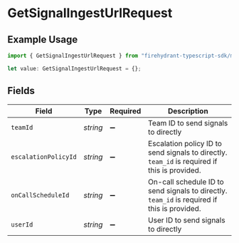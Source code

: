 # GetSignalIngestUrlRequest

## Example Usage

```typescript
import { GetSignalIngestUrlRequest } from "firehydrant-typescript-sdk/models/operations";

let value: GetSignalIngestUrlRequest = {};
```

## Fields

| Field                                                                                        | Type                                                                                         | Required                                                                                     | Description                                                                                  |
| -------------------------------------------------------------------------------------------- | -------------------------------------------------------------------------------------------- | -------------------------------------------------------------------------------------------- | -------------------------------------------------------------------------------------------- |
| `teamId`                                                                                     | *string*                                                                                     | :heavy_minus_sign:                                                                           | Team ID to send signals to directly                                                          |
| `escalationPolicyId`                                                                         | *string*                                                                                     | :heavy_minus_sign:                                                                           | Escalation policy ID to send signals to directly. `team_id` is required if this is provided. |
| `onCallScheduleId`                                                                           | *string*                                                                                     | :heavy_minus_sign:                                                                           | On-call schedule ID to send signals to directly. `team_id` is required if this is provided.  |
| `userId`                                                                                     | *string*                                                                                     | :heavy_minus_sign:                                                                           | User ID to send signals to directly                                                          |